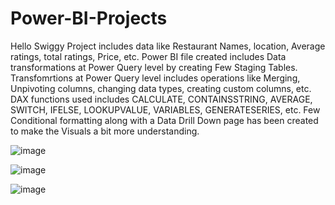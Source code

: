 # Power-BI-Projects

Hello
Swiggy Project includes data like Restaurant Names, location, Average ratings, total ratings, Price, etc.
Power BI file created includes Data transformations at Power Query level by creating Few Staging Tables.
Transfomrtions at Power Query level includes operations like Merging, Unpivoting columns, changing data types, creating custom columns, etc.
DAX functions used includes CALCULATE, CONTAINSSTRING, AVERAGE, SWITCH, IFELSE, LOOKUPVALUE, VARIABLES, GENERATESERIES, etc.
Few Conditional formatting along with a Data Drill Down page has been created to make the Visuals a bit more understanding.


![image](https://github.com/user-attachments/assets/96d06a01-e5c4-4b03-a6f2-279c85899629)








![image](https://github.com/user-attachments/assets/0af2afdd-dab3-4f46-a799-c4585982b2dd)









![image](https://github.com/user-attachments/assets/412d5bbb-f84d-4a4e-ab0a-2b04720371b5)
